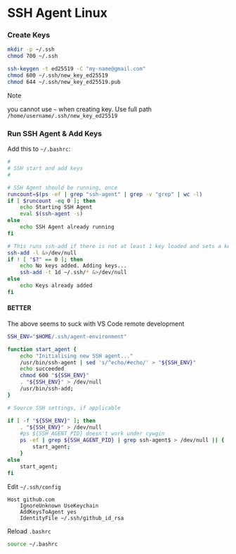 # SSH Agent Linux

### Create Keys
```sh
mkdir -p ~/.ssh
chmod 700 ~/.ssh

ssh-keygen -t ed25519 -C "my-name@gmail.com"
chmod 600 ~/.ssh/new_key_ed25519
chmod 644 ~/.ssh/new_key_ed25519.pub
```
> [!NOTE]
> you cannot use `~` when creating key. Use full path `/home/username/.ssh/new_key_ed25519`

### Run SSH Agent & Add Keys
Add this to `~/.bashrc`:
```sh
#
# SSH start and add keys
#

# SSH Agent should be running, once
runcount=$(ps -ef | grep "ssh-agent" | grep -v "grep" | wc -l)
if [ $runcount -eq 0 ]; then
    echo Starting SSH Agent
    eval $(ssh-agent -s)
else
    echo SSH Agent already running
fi

# This runs ssh-add if there is not at least 1 key loaded and sets a key timeout of 1 day
ssh-add -l &>/dev/null
if ! [ "$?" == 0 ]; then
    echo No keys added. Adding keys...
    ssh-add -t 1d ~/.ssh/* &>/dev/null
else
    echo Keys already added
fi
```

#### BETTER
The above seems to suck with VS Code remote development

```sh
SSH_ENV="$HOME/.ssh/agent-environment"

function start_agent {
    echo "Initialising new SSH agent..."
    /usr/bin/ssh-agent | sed 's/^echo/#echo/' > "${SSH_ENV}"
    echo succeeded
    chmod 600 "${SSH_ENV}"
    . "${SSH_ENV}" > /dev/null
    /usr/bin/ssh-add;
}

# Source SSH settings, if applicable

if [ -f "${SSH_ENV}" ]; then
    . "${SSH_ENV}" > /dev/null
    #ps ${SSH_AGENT_PID} doesn't work under cywgin
    ps -ef | grep ${SSH_AGENT_PID} | grep ssh-agent$ > /dev/null || {
        start_agent;
    }
else
    start_agent;
fi
```

Edit `~/.ssh/config`
```
Host github.com
    IgnoreUnknown UseKeychain
    AddKeysToAgent yes
    IdentityFile ~/.ssh/github_id_rsa
```

Reload `.bashrc`
```sh
source ~/.bashrc
```
